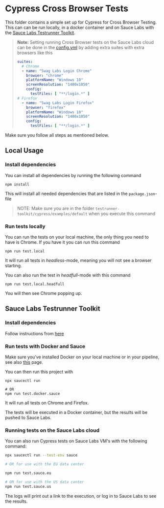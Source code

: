 # Cypress Cross Browser Tests
This folder contains a simple set up for Cypress for Cross Browser Testing. This can can be run locally, in a docker 
container and on Sauce Labs with the
[Sauce Labs Testrunner Toolkit](https://docs.saucelabs.com/testrunner-toolkit/index.html).

> **Note:**
> Setting running Cross Browser tests on the Sauce Labs cloud can be done in the [config.yml](./.sauce/config.yml) by
> adding extra suites with extra browsers like this
> ```yaml
> suites:
>   # Chrome
>   - name: "Swag Labs Login Chrome"
>     browser: "chrome"
>     platformName: "Windows 10"
>     screenResolution: "1400x1050"
>     config:
>       testFiles: [ "**/login.*" ]
> # Firefox
>   - name: "Swag Labs Login Firefox"
>     browser: "firefox"
>     platformName: "Windows 10"
>     screenResolution: "1400x1050"
>     config:
>       testFiles: [ "**/login.*" ]
> ```

Make sure you follow all steps as mentioned below.

## Local Usage
### Install dependencies
You can install all dependencies by running the following command

    npm install
    
This will install all needed dependencies that are listed in the `package.json`-file

> NOTE: Make sure you are in the folder `testrunner-toolkit/cypress/examples/default` when you execute this command

### Run tests locally
You can run the tests on your local machine, the only thing you need to have is Chrome. If you have it you can run this 
command

    npm run test.local

It will run all tests in *headless*-mode, meaning you will not see a browser starting.

You can also run the test in *headfull*-mode with this command

    npm run test.local.headfull
    
You will then see Chrome popping up.

## Sauce Labs Testrunner Toolkit
### Install dependencies
Follow instructions from [here](https://docs.saucelabs.com/testrunner-toolkit/installation)

### Run tests with Docker and Sauce
Make sure you've installed Docker on your local machine or in your pipeline, see also 
[this](https://docs.saucelabs.com/testrunner-toolkit/installation) page.

You can then run this project with

    npx saucectl run
    
    # OR
    npm run test.docker.sauce

It will run all tests on Chrome and Firefox.

The tests will be executed in a Docker container, but the results will be pushed to Sauce Labs.

### Running tests on the Sauce Labs cloud
You can also run Cypress tests on Sauce Labs VM's with the following command:

```bash
npx saucectl run --test-env sauce

# OR for use with the EU data center

npm run test.sauce.eu

# OR for use with the US data center
npm run test.sauce.us
```
The logs will print out a link to the execution, or log in to Sauce Labs to see the results.
